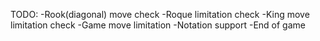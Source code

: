 
TODO:
-Rook(diagonal) move check
-Roque limitation check
-King move limitation check
-Game move limitation
-Notation support
-End of game
